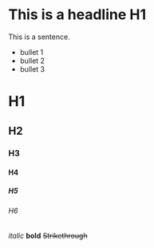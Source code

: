 # This is a headline H1

This is a sentence.
* bullet 1
* bullet 2
* bullet 3

# H1
## H2
### H3
#### H4
##### H5
###### H6

*italic*
**bold**
~~Strikethrough~~
